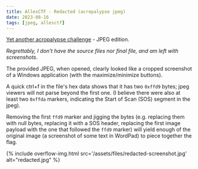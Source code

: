 ```yaml
---
title: AllesCTF - Redacted (acropalypse jpeg) 
date: 2023-08-16
tags: [jpeg, allesctf]
---
```


[Yet another acropalypse challenge](../acropalypse/) - JPEG edition.

*Regrettably, I don't have the source files nor final file, and am left with screenshots*.

The provided JPEG, when opened, clearly looked like a cropped screenshot of a Windows application (with the maximize/minimize buttons).

A quick ctrl+f in the file's hex data shows that it has two  `0xffd9` bytes; jpeg viewers will not parse beyond the first one. (I believe there were also at least two `0xffda` markers, indicating the Start of Scan (SOS) segment in the jpeg).

Removing the first `ffd9` marker and jigging the bytes (e.g. replacing them with null bytes, replacing it with a SOS header, replacing the first image payload with the one that followed the `ffd9` marker) will yield enough of the original image (a screenshot of some text in WordPad) to piece together the flag.

{% include overflow-img.html src='/assets/files/redacted-screenshot.jpg' alt="redacted.jpg" %}

